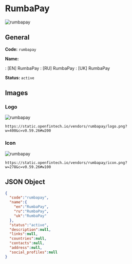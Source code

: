 
# RumbaPay 
![rumbapay](https://static.openfintech.io/vendors/rumbapay/logo.png?w=400&c=v0.59.26#w200)  

## General 
 
**Code:** `rumbapay` 
 
**Name:** 
 
:	[EN] RumbaPay 
:	[RU] RumbaPay 
:	[UK] RumbaPay 
 
**Status:** `active` 
 

## Images 

### Logo 
 
![rumbapay](https://static.openfintech.io/vendors/rumbapay/logo.png?w=400&c=v0.59.26#w200)  

```
https://static.openfintech.io/vendors/rumbapay/logo.png?w=400&c=v0.59.26#w200
```  

### Icon 
 
![rumbapay](https://static.openfintech.io/vendors/rumbapay/icon.png?w=278&c=v0.59.26#w100)  

```
https://static.openfintech.io/vendors/rumbapay/icon.png?w=278&c=v0.59.26#w100
```  

## JSON Object 

```json
{
  "code":"rumbapay",
  "name":{
    "en":"RumbaPay",
    "ru":"RumbaPay",
    "uk":"RumbaPay"
  },
  "status":"active",
  "description":null,
  "links":null,
  "countries":null,
  "contacts":null,
  "address":null,
  "social_profiles":null
}
```  

